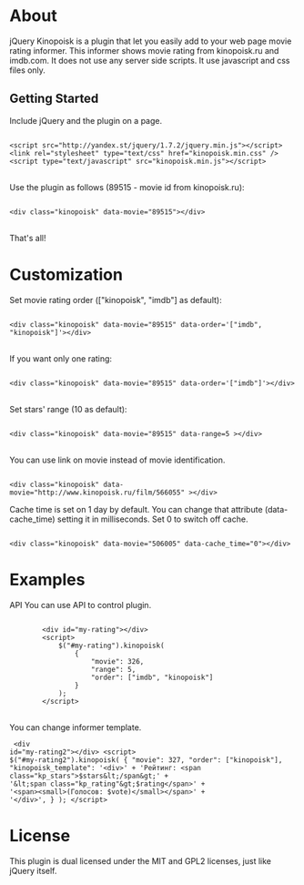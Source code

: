<h1>About</h1>
<p>
jQuery Kinopoisk is a plugin that let you easily add to your web page movie rating informer. This informer shows
movie rating from kinopoisk.ru and imdb.com. It does not use any server side scripts. It use javascript and css files only.
</p>
<h2>Getting Started</h2>
Include jQuery and the plugin on a page.
<pre>
<code>
&lt;script src="http://yandex.st/jquery/1.7.2/jquery.min.js"&gt;&lt;/script&gt;
&lt;link rel="stylesheet" type="text/css" href="kinopoisk.min.css" /&gt;
&lt;script type="text/javascript" src="kinopoisk.min.js">&lt;/script&gt;
</code>
</pre>
Use the plugin as follows (89515 - movie id from kinopoisk.ru):
<pre>
<code>
&lt;div class="kinopoisk" data-movie="89515"&gt;&lt;/div&gt;
</code>
</pre>
That's all!
<h1>Customization</h1>
Set movie rating order (["kinopoisk", "imdb"] as default):
<pre>
<code>
&lt;div class="kinopoisk" data-movie="89515" data-order='["imdb", "kinopoisk"]'&gt;&lt;/div&gt;
</code>
</pre>
If you want only one rating:
<pre>
<code>
&lt;div class="kinopoisk" data-movie="89515" data-order='["imdb"]'&gt;&lt;/div&gt;
</code>
</pre>
Set stars' range (10 as default):
<pre>
<code>
&lt;div class="kinopoisk" data-movie="89515" data-range=5 &gt;&lt;/div&gt;
</code>
</pre>
You can use link on movie instead of movie identification.
<pre>
<code>
&lt;div class="kinopoisk" data-movie="http://www.kinopoisk.ru/film/566055" &gt;&lt;/div&gt;</code>
</pre>
Cache time is set on 1 day by default. You can change that attribute (data-cache_time) setting it in milliseconds.
Set 0 to switch off cache.
<pre>
<code>
&lt;div class="kinopoisk" data-movie="506005" data-cache_time="0"&gt;&lt;/div&gt;</code>
</pre>
<h1>Examples</h1
All examples you will see in index.html
<h1>API</h1>
You can use API to control plugin.
    <pre><code>
        &lt;div id="my-rating"&gt;&lt;/div&gt;
        &lt;script&gt;
            $("#my-rating").kinopoisk(
                {
                    "movie": 326,
                    "range": 5,
                    "order": ["imdb", "kinopoisk"]
                }
            );
        &lt;/script&gt;</code>
    </pre>

You can change informer template.
    <pre><code>
        &lt;div id="my-rating2"&gt;&lt;/div&gt;
        &lt;script&gt;
            $("#my-rating2").kinopoisk(
                {
                    "movie": 327,
                    "order": ["kinopoisk"],
                    "kinopoisk_template": '&lt;div&gt;' +
                        'Рейтинг: &lt;span class="kp_stars"&gt;$stars&lt;/span&gt;' +
                        '&lt;span class="kp_rating"&gt;$rating&lt;/span&gt;' +
                        '&lt;span&gt;&lt;small&gt;(Голосов: $vote)&lt;/small&gt;&lt;/span&gt;' +
                        '&lt;/div&gt;',
                }
            );
        &lt;/script&gt;</code></pre>
<h1>License</h1>
This plugin is dual licensed under the MIT and GPL2 licenses, just like jQuery itself.